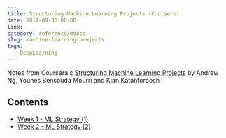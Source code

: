 ```yaml
---
title: Structuring Machine Learning Projects (Coursera) 
date: 2017-09-30 00:00
link: 
category: reference/moocs
slug: machine-learning-projects
tags:
  - DeepLearning
---
```


Notes from Coursera's [Structuring Machine Learning Projects](https://www.coursera.org/learn/machine-learning-projects) by Andrew Ng, Younes Bensouda Mourri and Kian Katanforoosh

## Contents

* [Week 1 - ML Strategy (1)]({filename}/reference/moocs/coursera/machine-learning-projects/week-1.md)
* [Week 2 - ML Strategy (2)]({filename}/reference/moocs/coursera/machine-learning-projects/week-2.md)